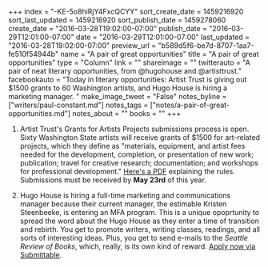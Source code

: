 +++
index = "-KE-5o8hiRjY4FxcQCYY"
sort_create_date = 1459216920
sort_last_updated = 1459216920
sort_publish_date = 1459278060
create_date = "2016-03-28T19:02:00-07:00"
publish_date = "2016-03-29T12:01:00-07:00"
date = "2016-03-29T12:01:00-07:00"
last_updated = "2016-03-28T19:02:00-07:00"
preview_url = "b589d5f6-be7d-8707-1aa7-fe510f54944b"
name = "A pair of great opportunities"
title = "A pair of great opportunities"
type = "Column"
link = ""
shareimage = ""
twitterauto = "A pair of neat literary opportunities, from @hugohouse and @artisttrust."
facebookauto = "Today in literary opportunities: Artist Trust is giving out $1500 grants to 60 Washington artists, and Hugo House is hiring a marketing manager. "
make_image_tweet = "False"
notes_byline = ["writers/paul-constant.md"]
notes_tags = ["notes/a-pair-of-great-opportunities.md"]
notes_about = ""
books = ""
+++
1. Artist Trust's Grants for Artists Projects submissions process is open. Sixty Washington State artists will receive grants of $1500 for art-related projects, which they define as "materials, equipment, and artist fees needed for the development, completion, or presentation of new work; publication; travel for creative research; documentation; and workshops for professional development." [Here's a PDF](http://artisttrust.org/files/funding/2016_Artist_Trust_GAP_Guidelines_FINAL.pdf) explaining the rules. Submissions must be received by **May 23rd** of this year.

2. Hugo House is hiring a full-time marketing and communications manager because their current manager, the estimable Kristen Steenbeeke, is entering an MFA program. This is a unique opoprtunity to spread the word about the Hugo House as they enter a time of transition and rebirth. You get to promote writers, writing classes, readings, and all sorts of interesting ideas. Plus, you get to send e-mails to the *Seattle Review of Books*, which, really, is its own kind of reward. [Apply now via Submittable](https://hugohouse.submittable.com/submit/56226).


